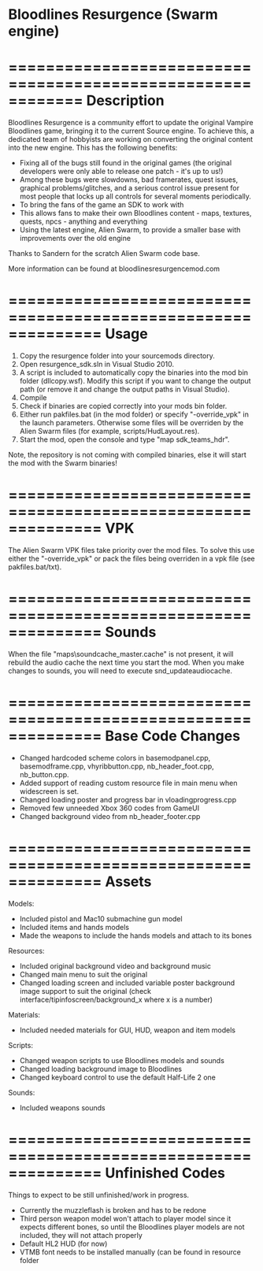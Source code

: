 Bloodlines Resurgence (Swarm engine)
=====================================

============================================================
Description
============================================================
Bloodlines Resurgence is a community effort to update the original
Vampire Bloodlines game, bringing it to the current Source engine.
To achieve this, a dedicated team of hobbyists are working on
converting the original content into the new engine. This has the
following benefits: 

- Fixing all of the bugs still found in the original games
  (the original developers were only able to release one
  patch - it's up to us!) 
- Among these bugs were slowdowns, bad framerates, quest issues,
  graphical problems/glitches, and a serious control issue present
  for most people that locks up all controls for several moments
  periodically. 
- To bring the fans of the game an SDK to work with 
- This allows fans to make their own Bloodlines content - maps,
  textures, quests, npcs - anything and everything 
- Using the latest engine, Alien Swarm, to provide a smaller base
  with improvements over the old engine

Thanks to Sandern for the scratch Alien Swarm code base.

More information can be found at bloodlinesresurgencemod.com

==============================================================
Usage
==============================================================
1. Copy the resurgence folder into your sourcemods directory.
2. Open resurgence_sdk.sln in Visual Studio 2010.
3. A script is included to automatically copy the binaries
   into the mod bin folder (dllcopy.wsf). Modify this script
   if you want to change the output path (or remove it and 
   change the output paths in Visual Studio).
4. Compile
5. Check if binaries are copied correctly into your mods bin folder.
6. Either run pakfiles.bat (in the mod folder) or specify "-override_vpk"
   in the launch parameters. Otherwise some files will be overriden
   by the Alien Swarm files (for example, scripts/HudLayout.res).
6. Start the mod, open the console and type "map sdk_teams_hdr".

Note, the repository is not coming with compiled binaries, else
it will start the mod with the Swarm binaries!

==============================================================
VPK
==============================================================
The Alien Swarm VPK files take priority over the mod files.
To solve this use either the "-override_vpk" or pack the files
being overriden in a vpk file (see pakfiles.bat/txt).

==============================================================
Sounds
==============================================================
When the file "maps\soundcache\_master.cache" is not present,
it will rebuild the audio cache the next time you start the mod.
When you make changes to sounds, you will need to execute 
snd_updateaudiocache.

==============================================================
Base Code Changes
==============================================================

- Changed hardcoded scheme colors in basemodpanel.cpp, basemodframe.cpp, 
  vhyribbutton.cpp, nb_header_foot.cpp, nb_button.cpp.
- Added support of reading custom resource file in main menu when
  widescreen is set.
- Changed loading poster and progress bar in vloadingprogress.cpp
- Removed few unneeded Xbox 360 codes from GameUI
- Changed background video from nb_header_footer.cpp

==============================================================
Assets
==============================================================

Models:
- Included pistol and Mac10 submachine gun model
- Included items and hands models
- Made the weapons to include the hands models and attach to its bones

Resources:
- Included original background video and background music
- Changed main menu to suit the original 
- Changed loading screen and included variable poster background image
  support to suit the original (check interface/tipinfoscreen/background_x
  where x is a number)

Materials:
- Included needed materials for GUI, HUD, weapon and item models

Scripts:
- Changed weapon scripts to use Bloodlines models and sounds
- Changed loading background image to Bloodlines
- Changed keyboard control to use the default Half-Life 2 one

Sounds:
- Included weapons sounds

==============================================================
Unfinished Codes
==============================================================
Things to expect to be still unfinished/work in progress.

- Currently the muzzleflash is broken and has to be redone
- Third person weapon model won't attach to player model since
  it expects different bones, so until the Bloodlines player 
  models are not included, they will not attach properly 
- Default HL2 HUD (for now)
- VTMB font needs to be installed manually (can be found in
  resource folder